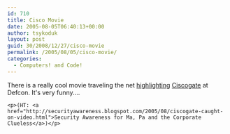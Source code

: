 ```yaml
---
id: 710
title: Cisco Movie
date: 2005-08-05T06:40:13+00:00
author: tsykoduk
layout: post
guid: 30/2008/12/27/cisco-movie
permalink: /2005/08/05/cisco-movie/
categories:
  - Computers! and Code!
---
```

<p>There is a really cool movie traveling the net <a href="http://downloads.oreilly.com/make/cisco.mov">highlighting</a> <a href="http://www.google.com/search?hl=en&#38;lr=&#38;client=safari&#38;rls=en&#38;q=ciscogate&#38;btnG=Search">Ciscogate</a> at Defcon. It's very funny....</p>


	<p>(HT: <a href="http://securityawareness.blogspot.com/2005/08/ciscogate-caught-on-video.html">Security Awareness for Ma, Pa and the Corporate Clueless</a>)</p>